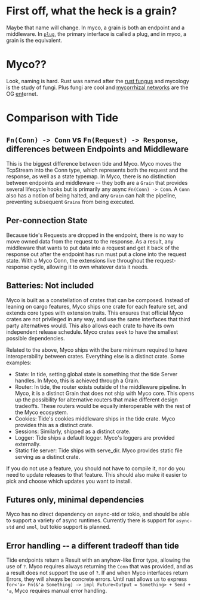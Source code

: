 # First off, what the heck is a grain?

Maybe that name will change. In myco, a grain is both an endpoint and a middleware. In [`plug`](https://github.com/elixir-plug/plug), the primary interface is called a plug, and in myco, a grain is the equivalent.

# Myco??

Look, naming is hard. Rust was named after the [rust fungus](https://en.wikipedia.org/wiki/Rust_(fungus)) and mycology is the study of fungi. Plus fungi are cool and [mycorrhizal networks](https://en.wikipedia.org/wiki/Mycorrhizal_network) are the OG [ent](https://en.wikipedia.org/wiki/Ent)ernet.

# Comparison with Tide

## `Fn(Conn) -> Conn` vs `Fn(Request) -> Response`, differences between Endpoints and Middleware

This is the biggest difference between tide and Myco. Myco moves the TcpStream into the Conn type, which represents both the request and the response, as well as a state typemap. In Myco, there is no distinction between endpoints and middleware -- they both are a `Grain` that provides several lifecycle hooks but is primarily any async `Fn(Conn) -> Conn`. A `Conn` also has a notion of being halted, and any `Grain` can halt the pipeline, preventing subsequent `Grains` from being executed.

## Per-connection State

Because tide's Requests are dropped in the endpoint, there is no way to move owned data from the request to the response.  As a result, any middleware that wants to put data into a request and get it back of the response out after the endpoint has run must put a clone into the request state. With a Myco Conn, the extensions live throughout the request-response cycle, allowing it to own whatever data it needs.

## Batteries: Not included

Myco is built as a constellation of crates that can be composed. Instead of leaning on cargo features, Myco ships one crate for each feature set, and extends core types with extension traits.  This ensures that official Myco crates are not privileged in any way, and use the same interfaces that third party alternatives would. This also allows each crate to have its own independent release schedule.  Myco crates seek to have the smallest possible dependencies.

Related to the above, Myco ships with the bare minimum required to have interoperability between crates.  Everything else is a distinct crate. Some examples:

* State: In tide, setting global state is something that the tide Server handles. In Myco, this is achieved through a Grain.
* Router: In tide, the router exists outside of the middleware pipeline. In Myco, it is a distinct Grain that does not ship with Myco core.  This opens up the possibility for alternative routers that make different design tradeoffs. These routers would be equally interoperable with the rest of the Myco ecosystem.
* Cookies: Tide's cookies middleware ships in the tide crate. Myco provides this as a distinct crate.
* Sessions: Similarly, shipped as a distinct crate.
* Logger: Tide ships a default logger. Myco's loggers are provided externally.
* Static file server: Tide ships with serve_dir. Myco provides static file serving as a distinct crate.

If you do not use a feature, you should not have to compile it, nor do you need to update releases to that feature.  This should also make it easier to pick and choose which updates you want to install.

## Futures only, minimal dependencies

Myco has no direct dependency on async-std or tokio, and should be able to support a variety of async runtimes. Currently there is support for `async-std` and `smol`, but tokio support is planned.

## Error handling -- a different tradeoff than tide

Tide endpoints return a Result with an anyhow-like Error type, allowing the use of `?`. Myco requires always returning the `Conn` that was provided, and as a result does not support the use of `?`. If and when Myco interfaces return Errors, they will always be concrete errors. Until rust allows us to express `for<'a> Fn(&'a Something) -> impl Future<Output = Something> + Send + 'a`, Myco requires manual error handling.
